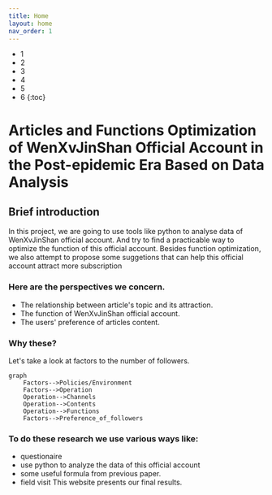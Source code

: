 ```yaml
---
title: Home
layout: home
nav_order: 1
---
```


- 1
- 2
- 3
- 4
- 5
- 6
{:toc}

# Articles and Functions Optimization of WenXvJinShan Official Account in the Post-epidemic Era Based on Data Analysis

## Brief introduction
In this project, we are going to use tools like python to analyse data of WenXvJinShan official account. And try to find a practicable way to optimize 
the function of this official account. Besides function optimization, we also attempt to propose some suggetions that can help this official account 
attract more subscription
### Here are the perspectives we concern.
- The relationship between article's topic and its attraction.
- The function of WenXvJinShan official account.
- The users' preference of articles content.

### Why these?
Let's take a look at factors to the number of followers.

```mermaid
graph
    Factors-->Policies/Environment
    Factors-->Operation
    Operation-->Channels
    Operation-->Contents
    Operation-->Functions
    Factors-->Preference_of_followers
```

### To do these research we use various ways like:
- questionaire
- use python to analyze the data of this official account
- some useful formula from previous paper.
- field visit
This website presents our final results.
